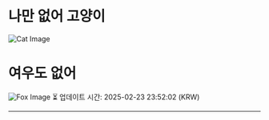 
# 나만 없어 고양이

![Cat Image](https://cdn2.thecatapi.com/images/cd0.jpg)

# 여우도 없어
![Fox Image](https://randomfox.ca/images/117.jpg)
⏳ 업데이트 시간: 2025-02-23 23:52:02 (KRW)

---
